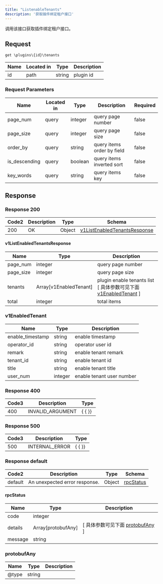 ```yaml
---
title: "ListenableTenants"
description: '获取插件绑定租户接口'
---
```

调用该接口获取插件绑定租户接口。

## Request

```
get \plugins\{id}\tenants
```

| Name | Located in | Type | Description | 
| ---- | ---------- | ----------- | ----------- | 
| id | path | string | plugin id |  

###  Request Parameters

| Name | Located in | Type | Description |  Required |
| ---- | ---------- | ----------- | ----------- |  ---- |
| page_num | query | integer | query page number |  false |
| page_size | query | integer | query page size |  false |
| order_by | query | string | query items order by field |  false |
| is_descending | query | boolean | query items inverted sort |  false |
| key_words | query | string | query items key |  false |

## Response

### Response  200 
| Code2 | Description | Type | Schema |
| ---- | ----------- | ------ | ------ |
| 200 | OK | Object | [v1ListEnabledTenantsResponse](#v1ListEnabledTenantsResponse) |

#### v1ListEnabledTenantsResponse

| Name | Type | Description | 
| ---- | ---- | ----------- |     
| page_num | integer | query page number |      
| page_size | integer | query page size |          
| tenants | Array[v1EnabledTenant] | plugin enable tenants list [ 具体参数可见下面 [v1EnabledTenant](#v1EnabledTenant) ] |       
| total | integer | total items |   

### v1EnabledTenant
| Name | Type | Description | 
| ---- | ---- | ----------- |     
| enable_timestamp | string | enable timestamp |      
| operator_id | string | operator user id |      
| remark | string | enable tenant remark |      
| tenant_id | string | enable tenant id |      
| title | string | enable tenant title |      
| user_num | integer | enable tenant user number |   



### Response  400
| Code3 | Description | Type | 
| ---- | ----------- | ------ | 
| 400 | INVALID_ARGUMENT | {   { }} |

### Response  500
| Code3 | Description | Type | 
| ---- | ----------- | ------ | 
| 500 | INTERNAL_ERROR | {   { }} |

### Response  default 
| Code2 | Description | Type | Schema |
| ---- | ----------- | ------ | ------ |
| default | An unexpected error response. | Object | [rpcStatus](#rpcStatus) |

#### rpcStatus

| Name | Type | Description | 
| ---- | ---- | ----------- |     
| code | integer |  |          
| details | Array[protobufAny] |  [ 具体参数可见下面 [protobufAny](#protobufAny) ] |       
| message | string |  |   

### protobufAny
| Name | Type | Description | 
| ---- | ---- | ----------- |     
| @type | string |  |   



